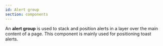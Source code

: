 ```yaml
---
id: Alert group
section: components
---
```


An **alert group** is used to stack and position alerts in a layer over the main content of a page. This component is mainly used for positioning toast alerts.
